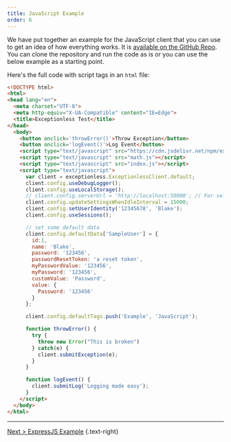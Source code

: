 ```yaml
---
title: JavaScript Example
order: 6
---
```

We have put together an example for the JavaScript client that you can use to get an idea of how everything works. It is [available on the GitHub Repo](https://github.com/exceptionless/Exceptionless.JavaScript/tree/master/example). You can clone the repository and run the code as is or you can use the below example as a starting point. 

Here's the full code with script tags in an `html` file: 

``` html
<!DOCTYPE html>
<html>
<head lang="en">
  <meta charset="UTF-8">
  <meta http-equiv="X-UA-Compatible" content="IE=Edge">
  <title>Exceptionless Test</title>
</head>
  <body>
    <button onclick='throwError()'>Throw Exception</button>
    <button onclick='logEvent()'>Log Event</button>
    <script type="text/javascript" src="https://cdn.jsdelivr.net/npm/exceptionless@1.6.3/dist/exceptionless.min.js"></script>
    <script type="text/javascript" src="math.js"></script>
    <script type="text/javascript" src="index.js"></script>
    <script type="text/javascript">
      var client = exceptionless.ExceptionlessClient.default;
      client.config.useDebugLogger();
      client.config.useLocalStorage();
      // client.config.serverUrl = 'http://localhost:50000'; // For self-hosted solutions
      client.config.updateSettingsWhenIdleInterval = 15000;
      client.config.setUserIdentity('12345678', 'Blake');
      client.config.useSessions();

      // set some default data
      client.config.defaultData['SampleUser'] = {
        id:1,
        name: 'Blake',
        password: '123456',
        passwordResetToken: 'a reset token',
        myPasswordValue: '123456',
        myPassword: '123456',
        customValue: 'Password',
        value: {
          Password: '123456'
        }
      };

      client.config.defaultTags.push('Example', 'JavaScript');

      function throwError() {
        try {
          throw new Error("This is broken")
        } catch(e) {
          client.submitException(e);
        }
      }

      function logEvent() {
        client.submitLog('Logging made easy');
      }
    </script> 
  </body>
</html>
```

---  

[Next > ExpressJS Example](express-example) {.text-right}